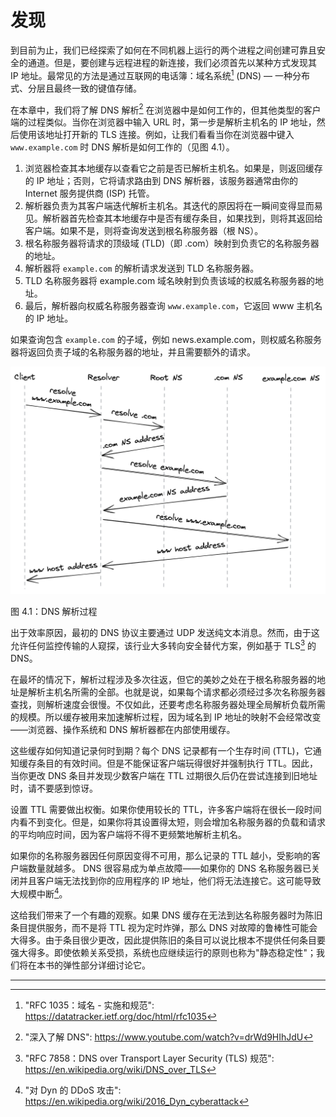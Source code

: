 # 发现

到目前为止，我们已经探索了如何在不同机器上运行的两个进程之间创建可靠且安全的通道。但是，要创建与远程进程的新连接，我们必须首先以某种方式发现其 IP 地址。最常见的方法是通过互联网的电话簿：域名系统[^1] (DNS) — 一种分布式、分层且最终一致的键值存储。

在本章中，我们将了解 DNS 解析[^2] 在浏览器中是如何工作的，但其他类型的客户端的过程类似。当你在浏览器中输入 URL 时，第一步是解析主机名的 IP 地址，然后使用该地址打开新的 TLS 连接。例如，让我们看看当你在浏览器中键入 ```www.example.com``` 时 DNS 解析是如何工作的（见图 4.1）。

1. 浏览器检查其本地缓存以查看它之前是否已解析主机名。如果是，则返回缓存的 IP 地址；否则，它将请求路由到 DNS 解析器，该服务器通常由你的 Internet 服务提供商 (ISP) 托管。
2. 解析器负责为其客户端迭代解析主机名。其迭代的原因将在一瞬间变得显而易见。解析器首先检查其本地缓存中是否有缓存条目，如果找到，则将其返回给客户端。如果不是，则将查询发送到根名称服务器（根 NS）。
3. 根名称服务器将请求的顶级域 (TLD)（即 .com）映射到负责它的名称服务器的地址。
4. 解析器将 ```example.com``` 的解析请求发送到 TLD 名称服务器。
5. TLD 名称服务器将 example.com 域名映射到负责该域的权威名称服务器的地址。
6. 最后，解析器向权威名称服务器查询 ```www.example.com```，它返回 www 主机名的 IP 地址。

如果查询包含 ```example.com``` 的子域，例如 news.example.com，则权威名称服务器将返回负责子域的名称服务器的地址，并且需要额外的请求。

![](../images/04/4-01.png)

图 4.1：DNS 解析过程

出于效率原因，最初的 DNS 协议主要通过 UDP 发送纯文本消息。然而，由于这允许任何监控传输的人窥探，该行业大多转向安全替代方案，例如基于 TLS[^3] 的 DNS。

在最坏的情况下，解析过程涉及多次往返，但它的美妙之处在于根名称服务器的地址是解析主机名所需的全部。也就是说，如果每个请求都必须经过多次名称服务器查找，则解析速度会很慢。不仅如此，还要考虑名称服务器处理全局解析负载所需的规模。所以缓存被用来加速解析过程，因为域名到 IP 地址的映射不会经常改变——浏览器、操作系统和 DNS 解析器都在内部使用缓存。

这些缓存如何知道记录何时到期？每个 DNS 记录都有一个生存时间 (TTL)，它通知缓存条目的有效时间。但是不能保证客户端玩得很好并强制执行 TTL。因此，当你更改 DNS 条目并发现少数客户端在 TTL 过期很久后仍在尝试连接到旧地址时，请不要感到惊讶。

设置 TTL 需要做出权衡。如果你使用较长的 TTL，许多客户端将在很长一段时间内看不到变化。但是，如果你将其设置得太短，则会增加名称服务器的负载和请求的平均响应时间，因为客户端将不得不更频繁地解析主机名。

如果你的名称服务器因任何原因变得不可用，那么记录的 TTL 越小，受影响的客户端数量就越多。 DNS 很容易成为单点故障——如果你的 DNS 名称服务器已关闭并且客户端无法找到你的应用程序的 IP 地址，他们将无法连接它。这可能导致大规模中断[^4]。

这给我们带来了一个有趣的观察。如果 DNS 缓存在无法到达名称服务器时为陈旧条目提供服务，而不是将 TTL 视为定时炸弹，那么 DNS 对故障的鲁棒性可能会大得多。由于条目很少更改，因此提供陈旧的条目可以说比根本不提供任何条目要强大得多。即使依赖关系受损，系统也应继续运行的原则也称为"静态稳定性"；我们将在本书的弹性部分详细讨论它。

--------------------

[^1]: "RFC 1035：域名 - 实施和规范": https://datatracker.ietf.org/doc/html/rfc1035
[^2]: "深入了解 DNS": https://www.youtube.com/watch?v=drWd9HIhJdU
[^3]: "RFC 7858：DNS over Transport Layer Security (TLS) 规范": https://en.wikipedia.org/wiki/DNS_over_TLS
[^4]: "对 Dyn 的 DDoS 攻击": https://en.wikipedia.org/wiki/2016_Dyn_cyberattack